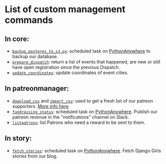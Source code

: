 # List of custom management commands

## In core:

* [`backup_postgres_to_s3.py`](https://github.com/DjangoGirls/djangogirls/blob/master/core/management/commands/backup_postgres_to_s3.py): scheduled task on [PythonAnywhere](https://www.pythonanywhere.com/user/djangogirls2/schedule/) to backup our database.
* [`prepare_dispatch`](https://github.com/DjangoGirls/djangogirls/blob/master/core/management/commands/prepare_dispatch.py): return a list of events that happened, are new or still have open registration since the previous Dispatch.
* [`update_coordinates`](https://github.com/DjangoGirls/djangogirls/blob/master/core/management/commands/update_coordinates.py): update coordinates of event cities.

## In patreonmanager:

* [`download_csv`](https://github.com/DjangoGirls/djangogirls/blob/master/patreonmanager/management/commands/download_csv.py) and [`import_csv`](https://github.com/DjangoGirls/djangogirls/blob/master/patreonmanager/management/commands/import_csv.py): used to get a fresh list of our patreon supporters. [More info here](../howto/patreon-rewards.md).
* [`fundraising_status`](https://github.com/DjangoGirls/djangogirls/blob/master/patreonmanager/management/commands/fundraising_status.py): scheduled task on [PythonAnywhere](https://www.pythonanywhere.com/user/djangogirls2/schedule/). Publish our patreon revenue in the "notifications" channel on Slack.
* [`listpatrons`](https://github.com/DjangoGirls/djangogirls/blob/master/patreonmanager/management/commands/listpatrons.py): list Patrons who need a reward to be sent to them.

## In story:

* [`fetch_stories`](https://github.com/DjangoGirls/djangogirls/blob/master/story/management/commands/fetch_stories.py): scheduled task on [PythonAnywhere](https://www.pythonanywhere.com/user/djangogirls2/schedule/). Fetch Django Girls stories from our blog.
